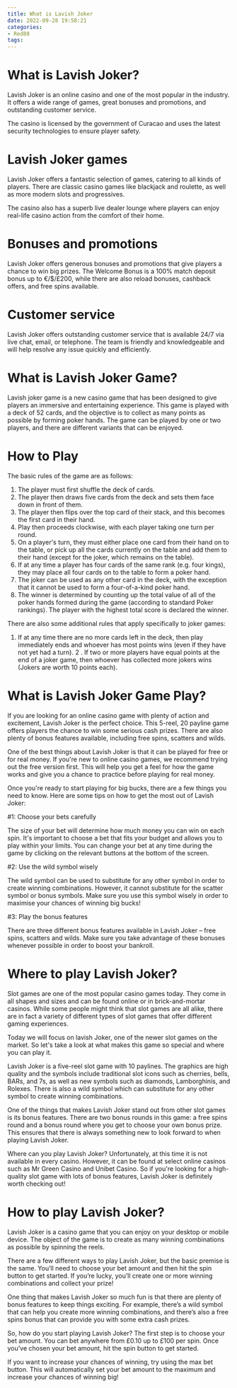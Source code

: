 ```yaml
---
title: What is Lavish Joker
date: 2022-09-28 19:58:21
categories:
- Red88
tags:
---
```



#  What is Lavish Joker?

Lavish Joker is an online casino and one of the most popular in the industry. It offers a wide range of games, great bonuses and promotions, and outstanding customer service.

The casino is licensed by the government of Curacao and uses the latest security technologies to ensure player safety.

# Lavish Joker games

Lavish Joker offers a fantastic selection of games, catering to all kinds of players. There are classic casino games like blackjack and roulette, as well as more modern slots and progressives.

The casino also has a superb live dealer lounge where players can enjoy real-life casino action from the comfort of their home.

# Bonuses and promotions

Lavish Joker offers generous bonuses and promotions that give players a chance to win big prizes. The Welcome Bonus is a 100% match deposit bonus up to €/$/£200, while there are also reload bonuses, cashback offers, and free spins available.

# Customer service

Lavish Joker offers outstanding customer service that is available 24/7 via live chat, email, or telephone. The team is friendly and knowledgeable and will help resolve any issue quickly and efficiently.

#  What is Lavish Joker Game?

Lavish joker game is a new casino game that has been designed to give players an immersive and entertaining experience. This game is played with a deck of 52 cards, and the objective is to collect as many points as possible by forming poker hands. The game can be played by one or two players, and there are different variants that can be enjoyed.

# How to Play

The basic rules of the game are as follows:

1. The player must first shuffle the deck of cards.
2. The player then draws five cards from the deck and sets them face down in front of them. 
3. The player then flips over the top card of their stack, and this becomes the first card in their hand. 
4. Play then proceeds clockwise, with each player taking one turn per round. 
5. On a player's turn, they must either place one card from their hand on to the table, or pick up all the cards currently on the table and add them to their hand (except for the joker, which remains on the table). 
6. If at any time a player has four cards of the same rank (e.g. four kings), they may place all four cards on to the table to form a poker hand. 
7. The joker can be used as any other card in the deck, with the exception that it cannot be used to form a four-of-a-kind poker hand. 
8. The winner is determined by counting up the total value of all of the poker hands formed during the game (according to standard Poker rankings). The player with the highest total score is declared the winner.

There are also some additional rules that apply specifically to joker games:
1. If at any time there are no more cards left in the deck, then play immediately ends and whoever has most points wins (even if they have not yet had a turn). 
2 . If two or more players have equal points at the end of a joker game, then whoever has collected more jokers wins (Jokers are worth 10 points each).

#  What is Lavish Joker Game Play?

If you are looking for an online casino game with plenty of action and excitement, Lavish Joker is the perfect choice. This 5-reel, 20 payline game offers players the chance to win some serious cash prizes. There are also plenty of bonus features available, including free spins, scatters and wilds.

One of the best things about Lavish Joker is that it can be played for free or for real money. If you're new to online casino games, we recommend trying out the free version first. This will help you get a feel for how the game works and give you a chance to practice before playing for real money.

Once you're ready to start playing for big bucks, there are a few things you need to know. Here are some tips on how to get the most out of Lavish Joker:

#1: Choose your bets carefully

The size of your bet will determine how much money you can win on each spin. It's important to choose a bet that fits your budget and allows you to play within your limits. You can change your bet at any time during the game by clicking on the relevant buttons at the bottom of the screen.

#2: Use the wild symbol wisely

The wild symbol can be used to substitute for any other symbol in order to create winning combinations. However, it cannot substitute for the scatter symbol or bonus symbols. Make sure you use this symbol wisely in order to maximise your chances of winning big bucks!

#3: Play the bonus features

There are three different bonus features available in Lavish Joker – free spins, scatters and wilds. Make sure you take advantage of these bonuses whenever possible in order to boost your bankroll.

#  Where to play Lavish Joker?

Slot games are one of the most popular casino games today. They come in all shapes and sizes and can be found online or in brick-and-mortar casinos. While some people might think that slot games are all alike, there are in fact a variety of different types of slot games that offer different gaming experiences.

Today we will focus on lavish Joker, one of the newer slot games on the market. So let's take a look at what makes this game so special and where you can play it.

Lavish Joker is a five-reel slot game with 10 paylines. The graphics are high quality and the symbols include traditional slot icons such as cherries, bells, BARs, and 7s, as well as new symbols such as diamonds, Lamborghinis, and Rolexes. There is also a wild symbol which can substitute for any other symbol to create winning combinations.

One of the things that makes Lavish Joker stand out from other slot games is its bonus features. There are two bonus rounds in this game: a free spins round and a bonus round where you get to choose your own bonus prize. This ensures that there is always something new to look forward to when playing Lavish Joker.

Where can you play Lavish Joker? Unfortunately, at this time it is not available in every casino. However, it can be found at select online casinos such as Mr Green Casino and Unibet Casino. So if you're looking for a high-quality slot game with lots of bonus features, Lavish Joker is definitely worth checking out!

#  How to play Lavish Joker?

Lavish Joker is a casino game that you can enjoy on your desktop or mobile device. The object of the game is to create as many winning combinations as possible by spinning the reels.

There are a few different ways to play Lavish Joker, but the basic premise is the same. You’ll need to choose your bet amount and then hit the spin button to get started. If you’re lucky, you’ll create one or more winning combinations and collect your prize!

One thing that makes Lavish Joker so much fun is that there are plenty of bonus features to keep things exciting. For example, there’s a wild symbol that can help you create more winning combinations, and there’s also a free spins bonus that can provide you with some extra cash prizes.

So, how do you start playing Lavish Joker? The first step is to choose your bet amount. You can bet anywhere from £0.10 up to £100 per spin. Once you’ve chosen your bet amount, hit the spin button to get started.

If you want to increase your chances of winning, try using the max bet button. This will automatically set your bet amount to the maximum and increase your chances of winning big!